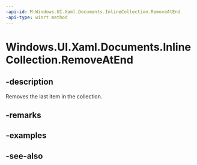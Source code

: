 ```yaml
---
-api-id: M:Windows.UI.Xaml.Documents.InlineCollection.RemoveAtEnd
-api-type: winrt method
---
```


<!-- Method syntax
public void RemoveAtEnd()
-->

# Windows.UI.Xaml.Documents.InlineCollection.RemoveAtEnd

## -description
Removes the last item in the collection.



## -remarks

## -examples

## -see-also
